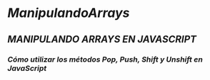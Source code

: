 # **_ManipulandoArrays_**

## **_MANIPULANDO ARRAYS EN JAVASCRIPT_**

### **_Cómo utilizar los métodos Pop, Push, Shift y Unshift en JavaScript_**
